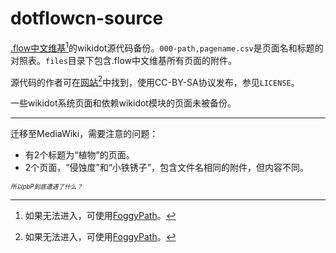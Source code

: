 # dotflowcn-source
[.flow中文维基](http://dotflowcn.wikidot.com)[^AccessMethod]的wikidot源代码备份。`000-path,pagename.csv`是页面名和标题的对照表。`files`目录下包含.flow中文维基所有页面的附件。

源代码的作者可在[网站](http://dotflowcn.wikidot.com)[^AccessMethod]中找到，使用CC-BY-SA协议发布，参见`LICENSE`。

一些wikidot系统页面和依赖wikidot模块的页面未被备份。

***

迁移至MediaWiki，需要注意的问题：
* 有2个标题为“植物”的页面。
* 2个页面，“侵蚀度”和“小铁锈子”，包含文件名相同的附件，但内容不同。

[^AccessMethod]: 如果无法进入，可使用[FoggyPath](https://github.com/rHanbowChic/FoggyPath)。

<sup><sub>*所以pbP到底遭遇了什么？*</sub></sup>
